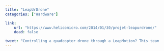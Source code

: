 ```yaml
---
title: "LeapUrDrone"
categories: ["Hardware"]

link:
    url: "https://www.helicomicro.com/2014/01/30/projet-leapurdrone/"
    dead: false

tweet: "Controlling a quadcopter drone through a LeapMotion? This team made it possible, congratulations!"
---
```

